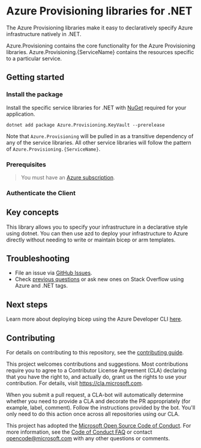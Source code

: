 # Azure Provisioning libraries for .NET

The Azure Provisioning libraries make it easy to declaratively specify Azure infrastructure natively in .NET.

Azure.Provisioning contains the core functionality for the Azure Provisioning libraries. Azure.Provisioning.{ServiceName} contains the resources specific to a particular service.

## Getting started

### Install the package

Install the specific service libraries for .NET with [NuGet](https://www.nuget.org/) required for your application.

```dotnetcli
dotnet add package Azure.Provisioning.KeyVault --prerelease
```

Note that `Azure.Provisioning` will be pulled in as a transitive dependency
of any of the service libraries. All other service libraries will follow the
pattern of `Azure.Provisioning.{ServiceName}`.

### Prerequisites

> You must have an [Azure subscription](https://azure.microsoft.com/free/dotnet/).

### Authenticate the Client

## Key concepts

This library allows you to specify your infrastructure in a declarative style using dotnet.  You can then use azd to deploy your infrastructure to Azure directly without needing to write or maintain bicep or arm templates.

## Troubleshooting

-   File an issue via [GitHub Issues](https://github.com/Azure/azure-sdk-for-net/issues).
-   Check [previous questions](https://stackoverflow.com/questions/tagged/azure+.net) or ask new ones on Stack Overflow using Azure and .NET tags.

## Next steps

Learn more about deploying bicep using the Azure Developer CLI [here](https://learn.microsoft.com/azure/developer/azure-developer-cli/get-started?tabs=localinstall&pivots=programming-language-csharp).

## Contributing

For details on contributing to this repository, see the [contributing
guide][cg].

This project welcomes contributions and suggestions. Most contributions
require you to agree to a Contributor License Agreement (CLA) declaring
that you have the right to, and actually do, grant us the rights to use
your contribution. For details, visit <https://cla.microsoft.com>.

When you submit a pull request, a CLA-bot will automatically determine
whether you need to provide a CLA and decorate the PR appropriately
(for example, label, comment). Follow the instructions provided by the
bot. You'll only need to do this action once across all repositories
using our CLA.

This project has adopted the [Microsoft Open Source Code of Conduct][coc]. For
more information, see the [Code of Conduct FAQ][coc_faq] or contact
<opencode@microsoft.com> with any other questions or comments.

<!-- LINKS -->
[cg]: https://github.com/Azure/azure-sdk-for-net/blob/main/sdk/resourcemanager/Azure.ResourceManager/docs/CONTRIBUTING.md
[coc]: https://opensource.microsoft.com/codeofconduct/
[coc_faq]: https://opensource.microsoft.com/codeofconduct/faq/

